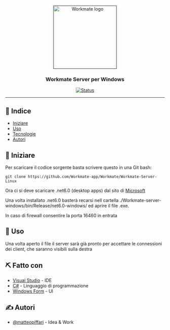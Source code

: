 <p align="center"> 
  <a href="" rel="noopener">
 <img width=200px height=200px src="https://matteopiffari.github.io/assets/img/Workmate.png" alt="Workmate logo"></a>
</p>

<h3 align="center">Workmate Server per Windows</h3>

<div align="center">

[![Status](https://img.shields.io/badge/status-active-success.svg)]()

</div>

---

## 📝 Indice

- [Iniziare](#getting_started)
- [Uso](#usage)
- [Tecnologie](#tech_stack)
- [Autori](#authors)

## 🏁 Iniziare <a name = "getting_started"></a>

Per scaricare il codice sorgente basta scrivere questo in una Git bash:

```console
git clone https://github.com/Workmate-app/Workmate/Workmate-Server-Linux
```

Ora ci si deve scaricare .net6.0 (desktop apps) dal sito di [Microsoft](https://dotnet.microsoft.com/en-us/download/dotnet/6.0/runtime?cid=getdotnetcore)

Una volta installato .net6.0 basterà recarsi nell cartella ./Workmate-server-windows/bin/Release/net6.0-windows/ ed aprire il file .exe.

In caso di firewall consentire la porta 16460 in entrata

## 🎈 Uso <a name="usage"></a>

Una volta aperto il file il server sarà già pronto per accettare le connessioni dei client, che saranno visibili sulla destra

## ⛏️ Fatto con <a name = "tech_stack"></a>

- [Visual Studio](https://visualstudio.com/) - IDE
- [C#](https://docs.microsoft.com/en-us/dotnet/csharp/) - Linguaggio di programmazione
- [Windows Form](https://docs.microsoft.com/en-us/dotnet/desktop/winforms/?view=netdesktop-6.0) - UI

## ✍️ Autori <a name = "authors"></a>

- [@matteopiffari](https://github.com/matteopiffari) - Idea & Work
